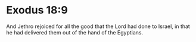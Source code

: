 # Exodus 18:9

And Jethro rejoiced for all the good that the Lord had done to Israel, in that he had delivered them out of the hand of the Egyptians.
